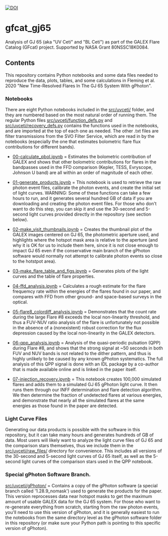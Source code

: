 [![DOI](https://zenodo.org/badge/258297519.svg)](https://zenodo.org/badge/latestdoi/258297519)

# gfcat_gj65
Analysis of GJ 65 (aka "UV Ceti" and "BL Ceti") as part of the GALEX Flare Catalog (GFcat) project.  Supported by NASA Grant 80NSSC18K0084.

## Contents
This repository contains Python notebooks and some data files needed to reproduce the data, plots, tables, and some calculations in Fleming et al. 2020 "New Time-Resolved Flares In The GJ 65 System With gPhoton".

### Notebooks
There are eight Python notebooks included in the [src/uvceti/](src/uvceti/) folder, and they are numbered based on the most natural order of running them.  The regular Python files [src/uvceti/function_defs.py](src/uvceti/function_defs.py) and [src/uvceti/recovery_defs.py](src/uvceti/recovery_defs.py) contains the functions used in the notebooks, and are imported at the top of each one as needed.  The other .txt files are filter transmissions from the SVO Filter Service, which are read in by the notebooks (especially the one that estimates bolometric flare flux contributions for different bands).

  - [00-calculate_pbol.ipynb](src/uvceti/00-calculate_pbol.ipynb) = Estimates the bolometric contribution of GALEX and shows that other bolometric contributions for flares in the bandpasses used in the FFD comparison (Kepler, TESS, Evryscope, Johnson U band) are all within an order of magnitude of each other.
  
  - [01-generate_products.ipynb](src/uvceti/01-generate_products.ipynb) = This notebook is used to retrieve the raw photon event files, calibrate the photon events, and create the initial set of light curves.  WARNING: Some of these functions can take a few hours to run, and it generates several hundred GB of data if you are downloading and creating the photon event files.  For those who don't want to do this step, you can skip it and use the 30-second and 5-second light curves provided directly in the repository (see section below).

  - [02-make_visit_thumbnails.ipynb](src/uvceti/02-make_visit_thumbnails.ipynb) = Creates the thumbnail plot of the GALEX images centered on GJ 65, the photometric aperture used, and highlights where the hotspot mask area is relative to the aperture (and why it is OK for us to include them here, since it is not close enough to impact GJ 65 even if the conservative main branch of the gPhoton software would normally not attempt to calibrate photon events so close to the hotstpot area).

  - [03-make_flare_table_and_figs.ipynb](src/uvceti/03-make_flare_table_and_figs.ipynb) = Generates plots of the light curves and the table of flare properties.

  - [04-ffd_analysis.ipynb](src/uvceti/04-ffd_analysis.ipynb) = Calculates a rough estimate for the flare frequemcy rate within the energies of the flares found in our paper, and compares with FFD from other ground- and space-based surveys in the optical.

  - [05-flare8_colordiff_analysis.ipynb](src/uvceti/05-flare8_colordiff_analysis.ipynb) = Demonstrates that the count rate during the large Flare #8 exceeds the local non-linearity threshold, and thus a FUV-NUV ratio analysis of the flare is unfortunately not possible in the absence of a (nonexistent) robust correction for the flux depression caused by the local non-linearity in the GALEX detectors.

  - [06-qpp_analysis.ipynb](src/uvceti/06-qpp_analysis.ipynb) = Analysis of the quasi-periodic pulsation (QPP) during Flare #8, and shows that the strong signal at ~50 seconds in both FUV and NUV bands is not related to the dither pattern, and thus is highly unlikely to be caused by any known gPhoton systematics.  The full analysis of this QPP signal is done with an IDL package by a co-author that is made available online and is linked in the paper itself.

  - [07-injection_recovery.ipynb](src/uvceti/07-injection_recovery.ipynb) = This notebook creates 100,000 simulated flares and adds them to a simulated GJ 65 gPhoton light curve.  It then runs them through our INFF determination and flare detection algorithm.  We then determine the fraction of undetected flares at various energies, and demonstrate that nearly all the simulated flares at the same energies as those found in the paper are detected.

### Light Curve Files
Generating our data products is possible with the software in this repository, but it can take many hours and generates hundreds of GB of data.  Most users will likely want to analyze the light curve files of GJ 65 and the comparison stars themselves, thus we include them in the [src/uvceti/raw_files/](src/uvceti/raw_files/) directory for convenience.  This includes all versions of the 30-second and 5-second light curves of GJ 65 itself, as well as the 5-second light curves of the comparison stars used in the QPP notebook.

### Special gPhoton Software Branch.
[src/uvceti/gPhoton/](src/uvceti/gPhoton/) = Contains a copy of the gPhoton software (a special branch called '1.28.9_nomask') used to generate the products for the paper.  This version reprocesses data near hotspot masks to get the maximum amount of usable GALEX data for the GJ 65 system.  For those who want to re-generate everything from scratch, starting from the raw photon events, you'll need to use this version of gPhoton, and it is generally easiest to run the notebooks from the same directory level as the gPhoton software folder in this repository (or make sure your Python path is pointing to this specific version of gPhoton).

